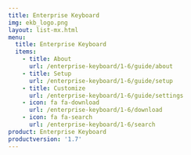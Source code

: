 ```yaml
---
title: Enterprise Keyboard
img: ekb_logo.png
layout: list-mx.html
menu:
  title: Enterprise Keyboard
  items:
    - title: About
      url: /enterprise-keyboard/1-6/guide/about
    - title: Setup
      url: /enterprise-keyboard/1-6/guide/setup
    - title: Customize
      url: /enterprise-keyboard/1-6/guide/settings
    - icon: fa fa-download
      url: /enterprise-keyboard/1-6/download
    - icon: fa fa-search
      url: /enterprise-keyboard/1-6/search
product: Enterprise Keyboard
productversion: '1.7'
---
```

